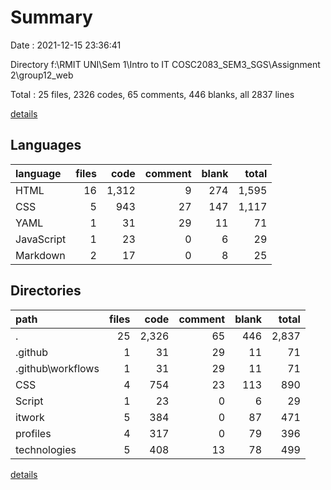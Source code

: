 # Summary

Date : 2021-12-15 23:36:41

Directory f:\RMIT UNI\Sem 1\Intro to IT COSC2083_SEM3_SGS\Assignment 2\group12_web

Total : 25 files,  2326 codes, 65 comments, 446 blanks, all 2837 lines

[details](details.md)

## Languages
| language | files | code | comment | blank | total |
| :--- | ---: | ---: | ---: | ---: | ---: |
| HTML | 16 | 1,312 | 9 | 274 | 1,595 |
| CSS | 5 | 943 | 27 | 147 | 1,117 |
| YAML | 1 | 31 | 29 | 11 | 71 |
| JavaScript | 1 | 23 | 0 | 6 | 29 |
| Markdown | 2 | 17 | 0 | 8 | 25 |

## Directories
| path | files | code | comment | blank | total |
| :--- | ---: | ---: | ---: | ---: | ---: |
| . | 25 | 2,326 | 65 | 446 | 2,837 |
| .github | 1 | 31 | 29 | 11 | 71 |
| .github\workflows | 1 | 31 | 29 | 11 | 71 |
| CSS | 4 | 754 | 23 | 113 | 890 |
| Script | 1 | 23 | 0 | 6 | 29 |
| itwork | 5 | 384 | 0 | 87 | 471 |
| profiles | 4 | 317 | 0 | 79 | 396 |
| technologies | 5 | 408 | 13 | 78 | 499 |

[details](details.md)